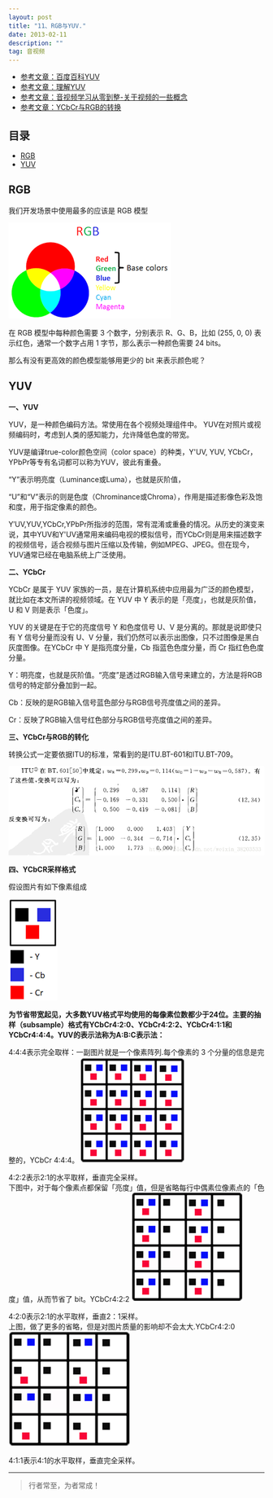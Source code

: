 ```yaml
---
layout: post
title: "11、RGB与YUV."
date: 2013-02-11
description: ""
tag: 音视频
---
```






- [参考文章：百度百科YUV](https://baike.baidu.com/item/YUV)
- [参考文章：理解YUV](https://blog.csdn.net/weixin_43752854/article/details/84841514)
- [参考文章：音视频学习从零到整-关于视频的一些概念](https://www.jianshu.com/p/7083278a3c22)
- [参考文章：YCbCr与RGB的转换](https://blog.csdn.net/weixin_38203533/article/details/80881793)






## 目录

* [RGB](#content1)
* [YUV](#content2)




<!-- ************************************************ -->
## <a id="content1"></a>RGB

我们开发场景中使用最多的应该是 RGB 模型

<img src="/images/AudioVideo/av5.png" alt="img">


在 RGB 模型中每种颜色需要 3 个数字，分别表示 R、G、B，比如 (255, 0, 0) 表示红色，通常一个数字占用 1 字节，那么表示一种颜色需要 24 bits。

那么有没有更高效的颜色模型能够用更少的 bit 来表示颜色呢？


<!-- ************************************************ -->
## <a id="content2"></a>YUV

**一、YUV**

YUV，是一种颜色编码方法。常使用在各个视频处理组件中。 YUV在对照片或视频编码时，考虑到人类的感知能力，允许降低色度的带宽。

YUV是编译true-color颜色空间（color space）的种类，Y'UV, YUV, YCbCr，YPbPr等专有名词都可以称为YUV，彼此有重叠。

“Y”表示明亮度（Luminance或Luma），也就是灰阶值，

“U”和“V”表示的则是色度（Chrominance或Chroma），作用是描述影像色彩及饱和度，用于指定像素的颜色。


Y′UV,YUV,YCbCr,YPbPr所指涉的范围，常有混淆或重叠的情况。从历史的演变来说，其中YUV和Y'UV通常用来编码电视的模拟信号，而YCbCr则是用来描述数字的视频信号，适合视频与图片压缩以及传输，例如MPEG、JPEG。但在现今，YUV通常已经在电脑系统上广泛使用。

**二、YCbCr**

YCbCr 是属于 YUV 家族的一员，是在计算机系统中应用最为广泛的颜色模型，就比如在本文所讲的视频领域。在 YUV 中 Y 表示的是「亮度」，也就是灰阶值，U 和 V 则是表示「色度」。

YUV 的关键是在于它的亮度信号 Y 和色度信号 U、V 是分离的。那就是说即使只有 Y 信号分量而没有 U、V 分量，我们仍然可以表示出图像，只不过图像是黑白灰度图像。在YCbCr 中 Y 是指亮度分量，Cb 指蓝色色度分量，而 Cr 指红色色度分量。


Y：明亮度，也就是灰阶值。“亮度”是透过RGB输入信号来建立的，方法是将RGB信号的特定部分叠加到一起。

Cb：反映的是RGB输入信号蓝色部分与RGB信号亮度值之间的差异。

Cr：反映了RGB输入信号红色部分与RGB信号亮度值之间的差异。


**三、YCbCr与RGB的转化**

转换公式一定要依据ITU的标准，常看到的是ITU.BT-601和ITU.BT-709。 

<img src="/images/AudioVideo/av6.png" alt="img">



**四、YCbCR采样格式**

假设图片有如下像素组成

<img src="/images/AudioVideo/av7.png" alt="img">

**为节省带宽起见，大多数YUV格式平均使用的每像素位数都少于24位。主要的抽样（subsample）格式有YCbCr4:2:0、YCbCr4:2:2、YCbCr4:1:1和YCbCr4:4:4。YUV的表示法称为A:B:C表示法：**


4:4:4表示完全取样：一副图片就是一个像素阵列.每个像素的 3 个分量的信息是完整的，YCbCr 4:4:4。
<img src="/images/AudioVideo/av8.png" alt="img">


4:2:2表示2:1的水平取样，垂直完全采样。   
下图中，对于每个像素点都保留「亮度」值，但是省略每行中偶素位像素点的「色度」值，从而节省了 bit。YCbCr4:2:2
<img src="/images/AudioVideo/av9.png" alt="img">


4:2:0表示2:1的水平取样，垂直2：1采样。   
上图，做了更多的省略，但是对图片质量的影响却不会太大.YCbCr4:2:0
<img src="/images/AudioVideo/av10.png" alt="img">


4:1:1表示4:1的水平取样，垂直完全采样。







----------
>  行者常至，为者常成！


